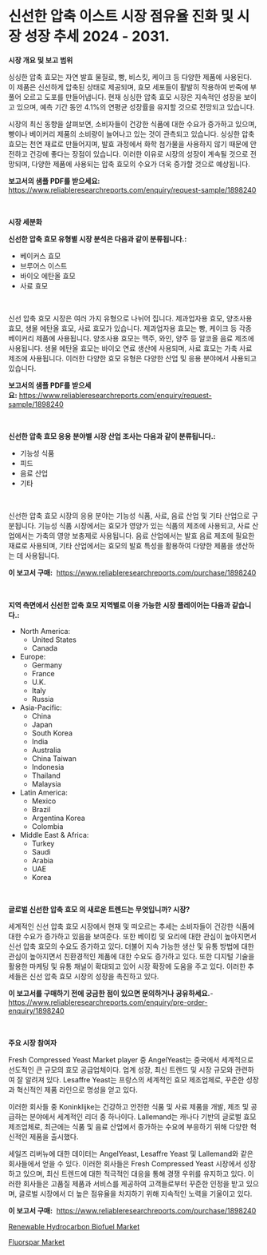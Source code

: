 <p><h1>신선한 압축 이스트 시장 점유율 진화 및 시장 성장 추세 2024 - 2031.</h1></p><p><strong>시장 개요 및 보고 범위</strong></p>
<p><p>싱싱한 압축 효모는 자연 발효 물질로, 빵, 비스킷, 케이크 등 다양한 제품에 사용된다. 이 제품은 신선하게 압축된 상태로 제공되며, 효모 세포들이 활발히 작용하여 반죽에 부풀어 오르고 도포를 만들어냅니다. 현재 싱싱한 압축 효모 시장은 지속적인 성장을 보이고 있으며, 예측 기간 동안 4.1%의 연평균 성장률을 유지할 것으로 전망되고 있습니다.</p><p>시장의 최신 동향을 살펴보면, 소비자들이 건강한 식품에 대한 수요가 증가하고 있으며, 빵이나 베이커리 제품의 소비량이 늘어나고 있는 것이 관측되고 있습니다. 싱싱한 압축 효모는 천연 재료로 만들어지며, 발효 과정에서 화학 첨가물을 사용하지 않기 때문에 안전하고 건강에 좋다는 장점이 있습니다. 이러한 이유로 시장의 성장이 계속될 것으로 전망되며, 다양한 제품에 사용되는 압축 효모의 수요가 더욱 증가할 것으로 예상됩니다.</p></p>
<p><strong>보고서의 샘플 PDF를 받으세요:</strong> <a href="https://www.reliableresearchreports.com/enquiry/request-sample/1898240">https://www.reliableresearchreports.com/enquiry/request-sample/1898240</a></p>
<p>&nbsp;</p>
<p><strong>시장 세분화</strong></p>
<p><strong>신선한 압축 효모 유형별 시장 분석은 다음과 같이 분류됩니다.:</strong></p>
<p><ul><li>베이커스 효모</li><li>브루어스 이스트</li><li>바이오 에탄올 효모</li><li>사료 효모</li></ul></p>
<p>&nbsp;</p>
<p><p>신선 압축 효모 시장은 여러 가지 유형으로 나뉘어 집니다. 제과업자용 효모, 양조사용 효모, 생물 에탄올 효모, 사료 효모가 있습니다. 제과업자용 효모는 빵, 케이크 등 각종 베이커리 제품에 사용됩니다. 양조사용 효모는 맥주, 와인, 양주 등 알코올 음료 제조에 사용됩니다. 생물 에탄올 효모는 바이오 연료 생산에 사용되며, 사료 효모는 가축 사료 제조에 사용됩니다. 이러한 다양한 효모 유형은 다양한 산업 및 응용 분야에서 사용되고 있습니다.</p></p>
<p><strong>보고서의 샘플 PDF를 받으세요:</strong>&nbsp;<a href="https://www.reliableresearchreports.com/enquiry/request-sample/1898240">https://www.reliableresearchreports.com/enquiry/request-sample/1898240</a></p>
<p>&nbsp;</p>
<p><strong> 신선한 압축 효모 응용 분야별 시장 산업 조사는 다음과 같이 분류됩니다.:</strong></p>
<p><ul><li>기능성 식품</li><li>피드</li><li>음료 산업</li><li>기타</li></ul></p>
<p>&nbsp;</p>
<p><p>신선한 압축 효모 시장의 응용 분야는 기능성 식품, 사료, 음료 산업 및 기타 산업으로 구분됩니다. 기능성 식품 시장에서는 효모가 영양가 있는 식품의 제조에 사용되고, 사료 산업에서는 가축의 영양 보충제로 사용됩니다. 음료 산업에서는 발효 음료 제조에 필요한 재료로 사용되며, 기타 산업에서는 효모의 발효 특성을 활용하여 다양한 제품을 생산하는 데 사용됩니다.</p></p>
<p><strong>이 보고서 구매:</strong>&nbsp; <a href="https://www.reliableresearchreports.com/purchase/1898240">https://www.reliableresearchreports.com/purchase/1898240</a></p>
<p>&nbsp;</p>
<p><strong>지역 측면에서 신선한 압축 효모 지역별로 이용 가능한 시장 플레이어는 다음과 같습니다.:</strong></p>
<p><ul>
    <li>
        North America:
        <ul>
            <li>United States</li>
            <li>Canada</li>
        </ul>
    </li>
    <li>
        Europe:
        <ul>
            <li>Germany</li>
            <li>France</li>
            <li>U.K.</li>
            <li>Italy</li>
            <li>Russia</li>
        </ul>
    </li>
    <li>
        Asia-Pacific:
        <ul>
            <li>China</li>
            <li>Japan</li>
            <li>South Korea</li>
            <li>India</li>
            <li>Australia</li>
            <li>China Taiwan</li>
            <li>Indonesia</li>
            <li>Thailand</li>
            <li>Malaysia</li>
        </ul>
    </li>
    <li>
        Latin America:
        <ul>
            <li>Mexico</li>
            <li>Brazil</li>
            <li>Argentina Korea</li>
            <li>Colombia</li>
        </ul>
    </li>
    <li>
        Middle East & Africa:
        <ul>
            <li>Turkey</li>
            <li>Saudi</li>
            <li>Arabia</li>
            <li>UAE</li>
            <li>Korea</li>
        </ul>
    </li>
    </ul></p>
<p>&nbsp;</p>
<p><strong>글로벌 신선한 압축 효모 의 새로운 트렌드는 무엇입니까? 시장?</strong></p>
<p><p>세계적인 신선 압축 효모 시장에서 현재 및 떠오르는 추세는 소비자들이 건강한 식품에 대한 수요가 증가하고 있음을 보여준다. 또한 베이킹 및 요리에 대한 관심이 높아지면서 신선 압축 효모의 수요도 증가하고 있다. 더불어 지속 가능한 생산 및 유통 방법에 대한 관심이 높아지면서 친환경적인 제품에 대한 수요도 증가하고 있다. 또한 디지털 기술을 활용한 마케팅 및 유통 채널이 확대되고 있어 시장 확장에 도움을 주고 있다. 이러한 추세들은 신선 압축 효모 시장의 성장을 촉진하고 있다.</p></p>
<p><strong>이 보고서를 구매하기 전에 궁금한 점이 있으면 문의하거나 공유하세요.</strong>- <a href="https://www.reliableresearchreports.com/enquiry/pre-order-enquiry/1898240">https://www.reliableresearchreports.com/enquiry/pre-order-enquiry/1898240</a></p>
<p>&nbsp;</p>
<p><strong>주요 시장 참여자</strong></p>
<p><p>Fresh Compressed Yeast Market player 중 AngelYeast는 중국에서 세계적으로 선도적인 큰 규모의 효모 공급업체이다. 업계 성장, 최신 트렌드 및 시장 규모와 관련하여 잘 알려져 있다. Lesaffre Yeast는 프랑스의 세계적인 효모 제조업체로, 꾸준한 성장과 혁신적인 제품 라인으로 명성을 얻고 있다.</p><p>이러한 회사들 중 Koninklijke는 건강하고 안전한 식품 및 사료 제품을 개발, 제조 및 공급하는 분야에서 세계적인 리더 중 하나이다. Lallemand는 캐나다 기반의 글로벌 효모 제조업체로, 최근에는 식품 및 음료 산업에서 증가하는 수요에 부응하기 위해 다양한 혁신적인 제품을 출시했다.</p><p>세일즈 리버뉴에 대한 데이터는 AngelYeast, Lesaffre Yeast 및 Lallemand와 같은 회사들에서 얻을 수 있다. 이러한 회사들은 Fresh Compressed Yeast 시장에서 성장하고 있으며, 최신 트렌드에 대한 적극적인 대응을 통해 경쟁 우위를 유지하고 있다. 이러한 회사들은 고품질 제품과 서비스를 제공하여 고객들로부터 꾸준한 인정을 받고 있으며, 글로벌 시장에서 더 높은 점유율을 차지하기 위해 지속적인 노력을 기울이고 있다.</p></p>
<p><strong>이 보고서 구매:</strong>&nbsp;&nbsp;<a href="https://www.reliableresearchreports.com/purchase/1898240">https://www.reliableresearchreports.com/purchase/1898240</a></p>
<p><p><a href="https://simplistic-meeting-7ee.notion.site/Renewable-Hydrocarbon-Biofuel-Market-Challenges-Opportunities-and-Growth-Drivers-and-Major-Market-b902184c76c1404a9d9b724bb63215ec">Renewable Hydrocarbon Biofuel Market</a></p><p><a href="https://github.com/Sinjinluong3e0awx2m195k76/Market-Research-Report-List-1/blob/main/fluorspar-market.md">Fluorspar Market</a></p></p>
